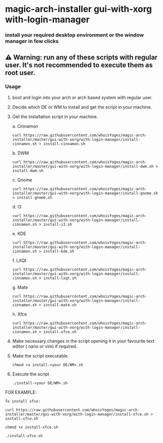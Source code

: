 # magic-arch-installer gui-with-xorg with-login-manager

### install your required desktop environment or the window manager in few clicks

## ⚠️ Warning: run any of these scripts with regular user. It's not recommended to execute them as root user.

### Usage
 1. boot and login into your arch or arch based system with regular user.
 2. Decide which DE or WM to install and get the script in your machine.
 3. Get the installation script in your machine.

	 a. Cinnamon
	 ```
	 curl https://raw.githubusercontent.com/whoisYoges/magic-arch-installer/master/gui-with-xorg/with-login-manager/install-cinnamon.sh > install-cinnamon.sh
	 ```
	 b. DWM
	 ```
	 curl https://raw.githubusercontent.com/whoisYoges/magic-arch-installer/master/gui-with-xorg/with-login-manager/install-dwm.sh > install-dwm.sh
	 ```
	 c. Gnome
	 ```
	 curl https://raw.githubusercontent.com/whoisYoges/magic-arch-installer/master/gui-with-xorg/with-login-manager/install-gnome.sh > install-gnome.sh
	 ```
	 d. I3
	 ```
	 curl https://raw.githubusercontent.com/whoisYoges/magic-arch-installer/master/gui-with-xorg/with-login-manager/install-cinnamon.sh > install-i3.sh
	 ```
	 e. KDE
	 ```
	 curl https://raw.githubusercontent.com/whoisYoges/magic-arch-installer/master/gui-with-xorg/with-login-manager/install-cinnamon.sh > install-kde.sh
	 ```
	 f. LXQt
	 ```
	 curl https://raw.githubusercontent.com/whoisYoges/magic-arch-installer/master/gui-with-xorg/with-login-manager/install-cinnamon.sh > install-lxqt.sh
	 ```
	 g. Mate
	 ```
	 curl https://raw.githubusercontent.com/whoisYoges/magic-arch-installer/master/gui-with-xorg/with-login-manager/install-cinnamon.sh > install-mate.sh
	 ```
	 h. Xfce
	 ```
	 curl https://raw.githubusercontent.com/whoisYoges/magic-arch-installer/master/gui-with-xorg/with-login-manager/install-cinnamon.sh > install-xfce.sh
	 ```
 4. Make necessary changes in the script opening it in your favourite text editor ( nano or vim) if required. 

 5. Make the script executable.
	 ```
	 chmod +x install-<your DE/WM>.sh
	 ```
 6. Execute the script
	 ```
	 ./install-<your DE/WM>.sh
	 ```

FOR EXAMPLE:

	To install xfce:
	
	curl https://raw.githubusercontent.com/whoisYoges/magic-arch-installer/master/gui-with-xorg/with-login-manager/install-xfce.sh > install-xfce.sh
	 
	chmod +x install-xfce.sh
	 
	./install-xfce.sh

